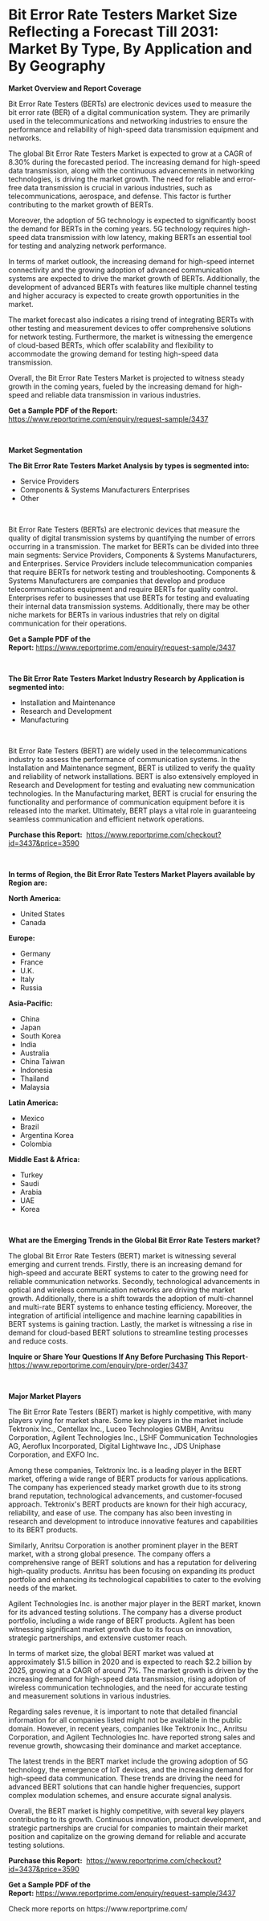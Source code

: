 <p><h1>Bit Error Rate Testers Market Size Reflecting a Forecast Till 2031: Market By Type, By Application and By Geography</h1></p><p><strong>Market Overview and Report Coverage</strong></p>
<p><p>Bit Error Rate Testers (BERTs) are electronic devices used to measure the bit error rate (BER) of a digital communication system. They are primarily used in the telecommunications and networking industries to ensure the performance and reliability of high-speed data transmission equipment and networks.</p><p>The global Bit Error Rate Testers Market is expected to grow at a CAGR of 8.30% during the forecasted period. The increasing demand for high-speed data transmission, along with the continuous advancements in networking technologies, is driving the market growth. The need for reliable and error-free data transmission is crucial in various industries, such as telecommunications, aerospace, and defense. This factor is further contributing to the market growth of BERTs.</p><p>Moreover, the adoption of 5G technology is expected to significantly boost the demand for BERTs in the coming years. 5G technology requires high-speed data transmission with low latency, making BERTs an essential tool for testing and analyzing network performance.</p><p>In terms of market outlook, the increasing demand for high-speed internet connectivity and the growing adoption of advanced communication systems are expected to drive the market growth of BERTs. Additionally, the development of advanced BERTs with features like multiple channel testing and higher accuracy is expected to create growth opportunities in the market.</p><p>The market forecast also indicates a rising trend of integrating BERTs with other testing and measurement devices to offer comprehensive solutions for network testing. Furthermore, the market is witnessing the emergence of cloud-based BERTs, which offer scalability and flexibility to accommodate the growing demand for testing high-speed data transmission.</p><p>Overall, the Bit Error Rate Testers Market is projected to witness steady growth in the coming years, fueled by the increasing demand for high-speed and reliable data transmission in various industries.</p></p>
<p><strong>Get a Sample PDF of the Report:</strong> <a href="https://www.reportprime.com/enquiry/request-sample/3437">https://www.reportprime.com/enquiry/request-sample/3437</a></p>
<p>&nbsp;</p>
<p><strong>Market Segmentation</strong></p>
<p><strong>The Bit Error Rate Testers Market Analysis by types is segmented into:</strong></p>
<p><ul><li>Service Providers</li><li>Components & Systems Manufacturers Enterprises</li><li>Other</li></ul></p>
<p>&nbsp;</p>
<p><p>Bit Error Rate Testers (BERTs) are electronic devices that measure the quality of digital transmission systems by quantifying the number of errors occurring in a transmission. The market for BERTs can be divided into three main segments: Service Providers, Components & Systems Manufacturers, and Enterprises. Service Providers include telecommunication companies that require BERTs for network testing and troubleshooting. Components & Systems Manufacturers are companies that develop and produce telecommunications equipment and require BERTs for quality control. Enterprises refer to businesses that use BERTs for testing and evaluating their internal data transmission systems. Additionally, there may be other niche markets for BERTs in various industries that rely on digital communication for their operations.</p></p>
<p><strong>Get a Sample PDF of the Report:</strong>&nbsp;<a href="https://www.reportprime.com/enquiry/request-sample/3437">https://www.reportprime.com/enquiry/request-sample/3437</a></p>
<p>&nbsp;</p>
<p><strong>The Bit Error Rate Testers Market Industry Research by Application is segmented into:</strong></p>
<p><ul><li>Installation and Maintenance</li><li>Research and Development</li><li>Manufacturing</li></ul></p>
<p>&nbsp;</p>
<p><p>Bit Error Rate Testers (BERT) are widely used in the telecommunications industry to assess the performance of communication systems. In the Installation and Maintenance segment, BERT is utilized to verify the quality and reliability of network installations. BERT is also extensively employed in Research and Development for testing and evaluating new communication technologies. In the Manufacturing market, BERT is crucial for ensuring the functionality and performance of communication equipment before it is released into the market. Ultimately, BERT plays a vital role in guaranteeing seamless communication and efficient network operations.</p></p>
<p><strong>Purchase this Report:</strong>&nbsp; <a href="https://www.reportprime.com/checkout?id=3437&price=3590">https://www.reportprime.com/checkout?id=3437&price=3590</a></p>
<p>&nbsp;</p>
<p><strong>In terms of Region, the Bit Error Rate Testers Market Players available by Region are:</strong></p>
<p>
    <p> <strong> North America: </strong>
        <ul>
            <li>United States</li>
            <li>Canada</li>
        </ul>
        </p> 
    <p> <strong> Europe: </strong>
        <ul>
            <li>Germany</li>
            <li>France</li>
            <li>U.K.</li>
            <li>Italy</li>
            <li>Russia</li>
        </ul>
        </p> 
    <p> <strong> Asia-Pacific: </strong>
        <ul>
            <li>China</li>
            <li>Japan</li>
            <li>South Korea</li>
            <li>India</li>
            <li>Australia</li>
            <li>China Taiwan</li>
            <li>Indonesia</li>
            <li>Thailand</li>
            <li>Malaysia</li>
        </ul>
        </p> 
    <p> <strong> Latin America: </strong>
        <ul>
            <li>Mexico</li>
            <li>Brazil</li>
            <li>Argentina Korea</li>
            <li>Colombia</li>
        </ul>
        </p> 
    <p> <strong> Middle East & Africa: </strong>
        <ul>
            <li>Turkey</li>
            <li>Saudi</li>
            <li>Arabia</li>
            <li>UAE</li>
            <li>Korea</li>
        </ul>
    </p>
    </p>
<p>&nbsp;</p>
<p><strong>What are the Emerging Trends in the Global Bit Error Rate Testers market?</strong></p>
<p><p>The global Bit Error Rate Testers (BERT) market is witnessing several emerging and current trends. Firstly, there is an increasing demand for high-speed and accurate BERT systems to cater to the growing need for reliable communication networks. Secondly, technological advancements in optical and wireless communication networks are driving the market growth. Additionally, there is a shift towards the adoption of multi-channel and multi-rate BERT systems to enhance testing efficiency. Moreover, the integration of artificial intelligence and machine learning capabilities in BERT systems is gaining traction. Lastly, the market is witnessing a rise in demand for cloud-based BERT solutions to streamline testing processes and reduce costs.</p></p>
<p><strong>Inquire or Share Your Questions If Any Before Purchasing This Report</strong>- <a href="https://www.reportprime.com/enquiry/pre-order/3437">https://www.reportprime.com/enquiry/pre-order/3437</a></p>
<p>&nbsp;</p>
<p><strong>Major Market Players</strong></p>
<p><p>The Bit Error Rate Testers (BERT) market is highly competitive, with many players vying for market share. Some key players in the market include Tektronix Inc., Centellax Inc., Luceo Technologies GMBH, Anritsu Corporation, Agilent Technologies Inc., LSHF Communication Technologies AG, Aeroflux Incorporated, Digital Lightwave Inc., JDS Uniphase Corporation, and EXFO Inc.</p><p>Among these companies, Tektronix Inc. is a leading player in the BERT market, offering a wide range of BERT products for various applications. The company has experienced steady market growth due to its strong brand reputation, technological advancements, and customer-focused approach. Tektronix's BERT products are known for their high accuracy, reliability, and ease of use. The company has also been investing in research and development to introduce innovative features and capabilities to its BERT products.</p><p>Similarly, Anritsu Corporation is another prominent player in the BERT market, with a strong global presence. The company offers a comprehensive range of BERT solutions and has a reputation for delivering high-quality products. Anritsu has been focusing on expanding its product portfolio and enhancing its technological capabilities to cater to the evolving needs of the market.</p><p>Agilent Technologies Inc. is another major player in the BERT market, known for its advanced testing solutions. The company has a diverse product portfolio, including a wide range of BERT products. Agilent has been witnessing significant market growth due to its focus on innovation, strategic partnerships, and extensive customer reach.</p><p>In terms of market size, the global BERT market was valued at approximately $1.5 billion in 2020 and is expected to reach $2.2 billion by 2025, growing at a CAGR of around 7%. The market growth is driven by the increasing demand for high-speed data transmission, rising adoption of wireless communication technologies, and the need for accurate testing and measurement solutions in various industries.</p><p>Regarding sales revenue, it is important to note that detailed financial information for all companies listed might not be available in the public domain. However, in recent years, companies like Tektronix Inc., Anritsu Corporation, and Agilent Technologies Inc. have reported strong sales and revenue growth, showcasing their dominance and market acceptance.</p><p>The latest trends in the BERT market include the growing adoption of 5G technology, the emergence of IoT devices, and the increasing demand for high-speed data communication. These trends are driving the need for advanced BERT solutions that can handle higher frequencies, support complex modulation schemes, and ensure accurate signal analysis.</p><p>Overall, the BERT market is highly competitive, with several key players contributing to its growth. Continuous innovation, product development, and strategic partnerships are crucial for companies to maintain their market position and capitalize on the growing demand for reliable and accurate testing solutions.</p></p>
<p><strong>Purchase this Report:</strong>&nbsp;&nbsp;<a href="https://www.reportprime.com/checkout?id=3437&price=3590">https://www.reportprime.com/checkout?id=3437&price=3590</a></p>
<p></p>
<p><strong>Get a Sample PDF of the Report:</strong>&nbsp;<a href="https://www.reportprime.com/enquiry/request-sample/3437">https://www.reportprime.com/enquiry/request-sample/3437</a></p>
<p>Check more reports on https://www.reportprime.com/</p>